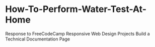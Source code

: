 # How-To-Perform-Water-Test-At-Home
Response to FreeCodeCamp Responsive Web Design Projects Build a Technical Documentation Page
